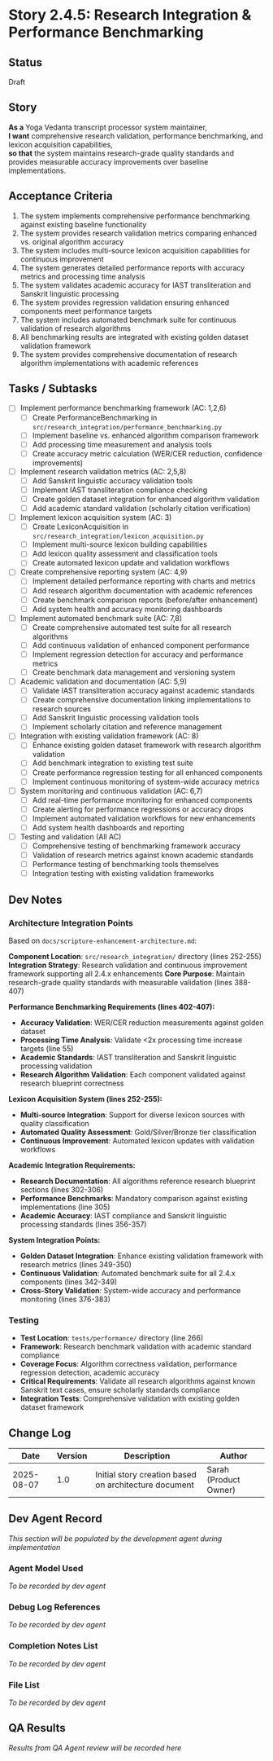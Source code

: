 # Story 2.4.5: Research Integration & Performance Benchmarking

## Status
Draft

## Story
**As a** Yoga Vedanta transcript processor system maintainer,  
**I want** comprehensive research validation, performance benchmarking, and lexicon acquisition capabilities,  
**so that** the system maintains research-grade quality standards and provides measurable accuracy improvements over baseline implementations.

## Acceptance Criteria

1. The system implements comprehensive performance benchmarking against existing baseline functionality
2. The system provides research validation metrics comparing enhanced vs. original algorithm accuracy
3. The system includes multi-source lexicon acquisition capabilities for continuous improvement
4. The system generates detailed performance reports with accuracy metrics and processing time analysis
5. The system validates academic accuracy for IAST transliteration and Sanskrit linguistic processing
6. The system provides regression validation ensuring enhanced components meet performance targets
7. The system includes automated benchmark suite for continuous validation of research algorithms
8. All benchmarking results are integrated with existing golden dataset validation framework
9. The system provides comprehensive documentation of research algorithm implementations with academic references

## Tasks / Subtasks

- [ ] Implement performance benchmarking framework (AC: 1,2,6)
  - [ ] Create PerformanceBenchmarking in `src/research_integration/performance_benchmarking.py`
  - [ ] Implement baseline vs. enhanced algorithm comparison framework
  - [ ] Add processing time measurement and analysis tools
  - [ ] Create accuracy metric calculation (WER/CER reduction, confidence improvements)

- [ ] Implement research validation metrics (AC: 2,5,8)
  - [ ] Add Sanskrit linguistic accuracy validation tools
  - [ ] Implement IAST transliteration compliance checking
  - [ ] Create golden dataset integration for enhanced algorithm validation
  - [ ] Add academic standard validation (scholarly citation verification)

- [ ] Implement lexicon acquisition system (AC: 3)
  - [ ] Create LexiconAcquisition in `src/research_integration/lexicon_acquisition.py`
  - [ ] Implement multi-source lexicon building capabilities
  - [ ] Add lexicon quality assessment and classification tools
  - [ ] Create automated lexicon update and validation workflows

- [ ] Create comprehensive reporting system (AC: 4,9)
  - [ ] Implement detailed performance reporting with charts and metrics
  - [ ] Add research algorithm documentation with academic references
  - [ ] Create benchmark comparison reports (before/after enhancement)
  - [ ] Add system health and accuracy monitoring dashboards

- [ ] Implement automated benchmark suite (AC: 7,8)
  - [ ] Create comprehensive automated test suite for all research algorithms
  - [ ] Add continuous validation of enhanced component performance
  - [ ] Implement regression detection for accuracy and performance metrics
  - [ ] Create benchmark data management and versioning system

- [ ] Academic validation and documentation (AC: 5,9)
  - [ ] Validate IAST transliteration accuracy against academic standards
  - [ ] Create comprehensive documentation linking implementations to research sources
  - [ ] Add Sanskrit linguistic processing validation tools
  - [ ] Implement scholarly citation and reference management

- [ ] Integration with existing validation framework (AC: 8)
  - [ ] Enhance existing golden dataset framework with research algorithm validation
  - [ ] Add benchmark integration to existing test suite
  - [ ] Create performance regression testing for all enhanced components
  - [ ] Implement continuous monitoring of system-wide accuracy metrics

- [ ] System monitoring and continuous validation (AC: 6,7)
  - [ ] Add real-time performance monitoring for enhanced components
  - [ ] Create alerting for performance regressions or accuracy drops
  - [ ] Implement automated validation workflows for new enhancements
  - [ ] Add system health dashboards and reporting

- [ ] Testing and validation (All AC)
  - [ ] Comprehensive testing of benchmarking framework accuracy
  - [ ] Validation of research metrics against known academic standards
  - [ ] Performance testing of benchmarking tools themselves
  - [ ] Integration testing with existing validation frameworks

## Dev Notes

### Architecture Integration Points
Based on `docs/scripture-enhancement-architecture.md`:

**Component Location**: `src/research_integration/` directory (lines 252-255)
**Integration Strategy**: Research validation and continuous improvement framework supporting all 2.4.x enhancements
**Core Purpose**: Maintain research-grade quality standards with measurable validation (lines 388-407)

**Performance Benchmarking Requirements (lines 402-407):**
- **Accuracy Validation**: WER/CER reduction measurements against golden dataset
- **Processing Time Analysis**: Validate <2x processing time increase targets (line 55)
- **Academic Standards**: IAST transliteration and Sanskrit linguistic processing validation
- **Research Algorithm Validation**: Each component validated against research blueprint correctness

**Lexicon Acquisition System (lines 252-255):**
- **Multi-source Integration**: Support for diverse lexicon sources with quality classification
- **Automated Quality Assessment**: Gold/Silver/Bronze tier classification
- **Continuous Improvement**: Automated lexicon updates with validation workflows

**Academic Integration Requirements:**
- **Research Documentation**: All algorithms reference research blueprint sections (lines 302-306)  
- **Performance Benchmarks**: Mandatory comparison against existing implementations (line 305)
- **Academic Accuracy**: IAST compliance and Sanskrit linguistic processing standards (lines 356-357)

**System Integration Points:**
- **Golden Dataset Integration**: Enhance existing validation framework with research metrics (lines 349-350)
- **Continuous Validation**: Automated benchmark suite for all 2.4.x components (lines 342-349)
- **Cross-Story Validation**: System-wide accuracy and performance monitoring (lines 376-383)

### Testing
- **Test Location**: `tests/performance/` directory (line 266)
- **Framework**: Research benchmark validation with academic standard compliance
- **Coverage Focus**: Algorithm correctness validation, performance regression detection, academic accuracy
- **Critical Requirements**: Validate all research algorithms against known Sanskrit text cases, ensure scholarly standards compliance
- **Integration Tests**: Comprehensive validation with existing golden dataset framework

## Change Log
| Date | Version | Description | Author |
|------|---------|-------------|--------|
| 2025-08-07 | 1.0 | Initial story creation based on architecture document | Sarah (Product Owner) |

## Dev Agent Record
*This section will be populated by the development agent during implementation*

### Agent Model Used
*To be recorded by dev agent*

### Debug Log References
*To be recorded by dev agent*

### Completion Notes List
*To be recorded by dev agent*

### File List
*To be recorded by dev agent*

## QA Results
*Results from QA Agent review will be recorded here*